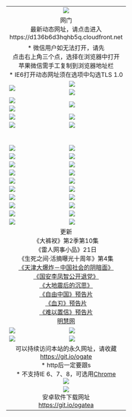 ﻿<table>
  <tr></tr>
  <tr><td colspan=2 align=center><img src="https://cloud.githubusercontent.com/assets/11880933/13434984/f430fae2-e012-11e5-814f-c2df1e82b247.jpg" /></td></tr>
  <tr><td colspan=2 align=center>网门<br>最新动态网址，请点击进入
<br>https://d136b6d3hqhb5q.cloudfront.net
    </td>
  </tr>
  <tr>
    <td colspan=2 align=center>* 微信用户如无法打开，请先<br>点击右上角三个点，选择在浏览器中打开<br>苹果微信需手工复制到浏览器地址栏
    <br>* IE6打开动态网址须在选项中勾选TLS 1.0</td>
  </tr>
  <tr>
    <td rowspan=2><a href="https://d136b6d3hqhb5q.cloudfront.net/ogUP.aspx?name=11DKC.mp4&list=11DKC" target="_blank"><img src="https://d136b6d3hqhb5q.cloudfront.net/Up/11DKC1.jpg" /></a></td> 
    <td><div><a href="https://d136b6d3hqhb5q.cloudfront.net/ogUP.aspx?name=LRWS.mp4&list=LRWS" target="_blank"><img src="https://d136b6d3hqhb5q.cloudfront.net/Up/LRWS.jpg" /></a></td>
   </tr>
  <tr>
    <td><a href="https://d136b6d3hqhb5q.cloudfront.net/ogNiceVedio.aspx" target="_blank"><img src="https://d136b6d3hqhb5q.cloudfront.net/Up/11TGKDY.jpg" /></a></td>
  </tr>
  <tr>
    <td><a href="https://d136b6d3hqhb5q.cloudfront.net/ogUP.aspx?name=JQR.mp4&count=2" target="_blank"><img src="https://d136b6d3hqhb5q.cloudfront.net/Up/JQR.jpg" /></a></td>   
    <td rowspan=2><a href="https://d136b6d3hqhb5q.cloudfront.net/ogUP.aspx?name=JP.mp4&count=9" target="_blank"><img src="https://d136b6d3hqhb5q.cloudfront.net/Up/JP.jpg" /></td>
  </tr>
  <tr>
    <td><a href="https://d136b6d3hqhb5q.cloudfront.net/ogUP.aspx?name=WH.mp4" target="_blank"><img src="https://d136b6d3hqhb5q.cloudfront.net/Up/WH.jpg" /></a></td>
  </tr>
  <tr>
    <td><a href="https://d136b6d3hqhb5q.cloudfront.net/ogUP.aspx?name=SSZJ.mp4&list=SSZJ" target="_blank"><img src="https://d136b6d3hqhb5q.cloudfront.net/Up/SSZJ.jpg" /></a></td>
    <td><a href="https://d136b6d3hqhb5q.cloudfront.net/ogUP.aspx?name=1XQK.mp4&count=13" target="_blank"><img src="https://d136b6d3hqhb5q.cloudfront.net/Up/1XQK.jpg" /></a</td>
  </tr>
  <tr>
    <td><a href="https://d136b6d3hqhb5q.cloudfront.net/ogUP.aspx?name=ZY.mp4&count=2015|16" target="_blank"><img src="https://d136b6d3hqhb5q.cloudfront.net/Up/ZY.jpg" /></a</td>
    <td><a href="https://d136b6d3hqhb5q.cloudfront.net/ogUP.aspx?name=XTFY.mp4&count=B|2,A|24" target="_blank"><img src="https://d136b6d3hqhb5q.cloudfront.net/Up/XTFY.jpg" /></a></td>
  </tr>
  <tr height="40">
  </tr>
  <tr>
    <td><a href="https://d136b6d3hqhb5q.cloudfront.net/ogUP.aspx?name=4SQQ.mp4&list=4SQQ" target="_blank"><img src="https://d136b6d3hqhb5q.cloudfront.net/Up/4SQQ0.jpg"/></a></td>
    <td><a href="https://d136b6d3hqhb5q.cloudfront.net/ogUP.aspx?name=4SHQ.mp4&list=4SHQ" target="_blank"><img src="https://d136b6d3hqhb5q.cloudfront.net/Up/4SHQ0.jpg"/></a></td>
  </tr>
  <tr>
    <td><a href="https://d136b6d3hqhb5q.cloudfront.net/ogUP.aspx?name=4SZG.mp4&list=4SZG" target="_blank"><img src="https://d136b6d3hqhb5q.cloudfront.net/Up/4SZG0.jpg"/></a></td>
    <td><a href="https://d136b6d3hqhb5q.cloudfront.net/ogUP.aspx?name=4SDJ.mp4&list=4SDJ" target="_blank"><img src="https://d136b6d3hqhb5q.cloudfront.net/Up/4SDJ0.jpg"/></a></td>
  </tr>
  <tr>
    <td><a href="https://d136b6d3hqhb5q.cloudfront.net/ogUP.aspx?name=4SGX.mp4&list=4SGX" target="_blank"><img src="https://d136b6d3hqhb5q.cloudfront.net/Up/4SGX0.jpg"/></a></td>
    <td><a href="https://d136b6d3hqhb5q.cloudfront.net/ogUP.aspx?name=4SHD.mp4&list=4SHD" target="_blank"><img src="https://d136b6d3hqhb5q.cloudfront.net/Up/4SHD0.jpg"/></a></td>
  </tr>
  <tr>
    <td><a href="https://d136b6d3hqhb5q.cloudfront.net/ogUP.aspx?name=4CTX.mp4&list=4CTX" target="_blank"><img src="https://d136b6d3hqhb5q.cloudfront.net/Up/4CTX0.jpg"/></a></td>
    <td><a href="https://d136b6d3hqhb5q.cloudfront.net/ogUP.aspx?name=4CWZ.mp4&list=4CWZ" target="_blank"><img src="https://d136b6d3hqhb5q.cloudfront.net/Up/4CWZ0.jpg"/></a></td>
  </tr>
  <tr>
    <td><a href="https://d136b6d3hqhb5q.cloudfront.net/onUP.aspx?name=https://d1qhweuvr3wm0g.cloudfront.net/" target="_blank"><img src="https://d136b6d3hqhb5q.cloudfront.net/Up/0DTW.jpg"/></a></td>
    <td><a href="https://d136b6d3hqhb5q.cloudfront.net/onUP.aspx?name=https://d240ns8up8earz.cloudfront.net/acenter/" target="_blank"><img src="https://d136b6d3hqhb5q.cloudfront.net/Up/0TDW.jpg" /></a></td>
  </tr>
  <tr>
    <td><a href="https://d136b6d3hqhb5q.cloudfront.net/onUP.aspx?name=https://d4508d6vomz2p.cloudfront.net/gb/nsc413.htm" target="_blank"><img src="https://d136b6d3hqhb5q.cloudfront.net/Up/0DJY.jpg" /></a></td>
    <td><a href="https://d136b6d3hqhb5q.cloudfront.net/onUP.aspx?name=https://d3bxwq7vzudb5l.cloudfront.net/xtr/gb/prog204.html" target="_blank"><img src="https://d136b6d3hqhb5q.cloudfront.net/Up/0XTR.jpg" /></a></td>
  </tr>
  <tr>
    <td><a href="https://d136b6d3hqhb5q.cloudfront.net/onUP.aspx?name=https://d3aj00iefsmfgc.cloudfront.net/" target="_blank"><img src="https://d136b6d3hqhb5q.cloudfront.net/Up/0MHW.jpg" /></a></td>
    <td><a href="https://d136b6d3hqhb5q.cloudfront.net/onUP.aspx?name=https://d1sbg9daat0zu5.cloudfront.net/" target="_blank"><img src="https://d136b6d3hqhb5q.cloudfront.net/Up/0ZJW.jpg" /></a></td>
  </tr>
  <tr>
    <td><a href="https://d136b6d3hqhb5q.cloudfront.net/ogUP.aspx?name=0FG.zip" target="_blank"><img src="https://d136b6d3hqhb5q.cloudfront.net/Up/0FG.jpg" /></a></td>
    <td><a href="https://d136b6d3hqhb5q.cloudfront.net/ogUP.aspx?name=0FGA.apk" target="_blank"><img src="https://d136b6d3hqhb5q.cloudfront.net/Up/0FGA.jpg" /></a></td>
  </tr>
  <tr>
    <td><a href="https://d136b6d3hqhb5q.cloudfront.net/ogUP.aspx?name=0U.zip" target="_blank"><img src="https://d136b6d3hqhb5q.cloudfront.net/Up/0U.jpg" /></a></td>
    <td><a href="https://d136b6d3hqhb5q.cloudfront.net/ogUP.aspx?name=0UA.apk" target="_blank"><img src="https://d136b6d3hqhb5q.cloudfront.net/Up/0UA.jpg" /></a></td>
  </tr>
  <tr>
    <td><a href="https://d136b6d3hqhb5q.cloudfront.net/ogUP.aspx?name=0iPPOTV.zip" target="_blank"><img src="https://d136b6d3hqhb5q.cloudfront.net/Up/0iPPOTV.jpg" /></a></td>
    <td><a href="https://d136b6d3hqhb5q.cloudfront.net/ogUP.aspx?name=0iNTD.apk" target="_blank"><img src="https://d136b6d3hqhb5q.cloudfront.net/Up/0iNTD.jpg" /></a></td>
  </tr>
  <tr>
    <td colspan=2 align=center>更新<br>
      《大裤衩》第2季第10集<br>
      《雷人网事小品》21日<br>
      《生死之间·活摘曝光十周年》第4集</a><br>
      <a href="https://d136b6d3hqhb5q.cloudfront.net/ogUP.aspx?name=4TJDBZ.mp4" target="_blank">《天津大爆炸－中国社会的阴暗面》</a><br>
      <a href="https://d136b6d3hqhb5q.cloudfront.net/ogUP.aspx?name=4LFZ.mp4" target="_blank">《国安李凤智公开退党》</a><br>
      <a href="https://d136b6d3hqhb5q.cloudfront.net/ogUP.aspx?name=4DDZHDCS.mp4" target="_blank">《大地震后的沉思》</a><br>
      <a href="https://d136b6d3hqhb5q.cloudfront.net/ogUP.aspx?name=11ZYZG0.mp4" target="_blank">《自由中国》预告片</a><br>
      <a href="https://d136b6d3hqhb5q.cloudfront.net/ogUP.aspx?name=11XR.mp4" target="_blank">《血刃》预告片</a><br>
      <a href="https://d136b6d3hqhb5q.cloudfront.net/ogUP.aspx?name=11NYZX.mp4&count=2" target="_blank">《难以置信》预告片</a><br>
      <a href="https://d136b6d3hqhb5q.cloudfront.net/onUP.aspx?name=https://www.minghui.org/" target="_blank">明慧网</a></td>
    </td>
  </tr>
  <tr>
    <td><a href="https://d136b6d3hqhb5q.cloudfront.net/ogNice.aspx" target="_blank"><img src="https://cloud.githubusercontent.com/assets/11880933/13720378/f84bb392-e841-11e5-8739-815049dd6ff8.jpg" /></a></td>
    <td><a href="https://d136b6d3hqhb5q.cloudfront.net/onCO.aspx?ob=600事物&op=增删改&args=WH1~%23类型6新闻%7c%23类型6评论&mode=" target="_blank"><img src="https://cloud.githubusercontent.com/assets/11880933/13720380/04d76a16-e842-11e5-8833-e627daa88802.jpg" /></a></td> 
  </tr>
  <tr>
    <td><a href="https://d136b6d3hqhb5q.cloudfront.net/ogDY.aspx" target="_blank"><img src="https://cloud.githubusercontent.com/assets/11880933/13720384/11817090-e842-11e5-9571-7dc2f1af9f42.jpg" /></a></td>
    <td><a href="https://d136b6d3hqhb5q.cloudfront.net/ogST.aspx" target="_blank"><img src="https://cloud.githubusercontent.com/assets/11880933/13720385/1467ea3c-e842-11e5-86df-c96c9a556aaf.jpg" /></a></td> 
  </tr>
  <!--tr>
    <td colspan=2 align=center>
      <微信可扫描以下临时二维码<br/>https://bit.ly/1mBQHW8<br/><a href="https://d136b6d3hqhb5q.cloudfront.net/Up/0WMGDL3.png" target="_blank"><img src="https://d136b6d3hqhb5q.cloudfront.net/Up/0WMGD3.png"/></a>
  </tr-->
  <tr>
    <td colspan=2 align=center>可以持续访问本站的永久网址，请收藏<br/><a href="https://git.io/ogate" target="_blank">https://git.io/ogate</a><br/>* http后一定要跟s<br/>* 不支持IE 6、7、8，可选用<a href="http://www.odisk.org/Upload/0ChromePortable.zip">Chrome</a><br/><a href="https://d136b6d3hqhb5q.cloudfront.net/Up/0WMGDL2.png" target="_blank"><img src="https://d136b6d3hqhb5q.cloudfront.net/Up/0WMGD2.png"/></a></td>
  </tr>
  <tr>
    <td colspan=2 align=center><a href="https://d136b6d3hqhb5q.cloudfront.net/ogUP.aspx?name=0oGate.apk" target="_blank"><img src="https://cloud.githubusercontent.com/assets/11880933/13720399/75e143ee-e842-11e5-9f0a-1421f423c80f.jpg" /></a><br>安卓软件下载网址<br><a href="https://git.io/ogatea">https://git.io/ogatea</a></td>
  </tr>
  <!--tr>
    <td colspan=2 align=center>可能失效的动态网址
    </td>
  </tr-->
</table>
